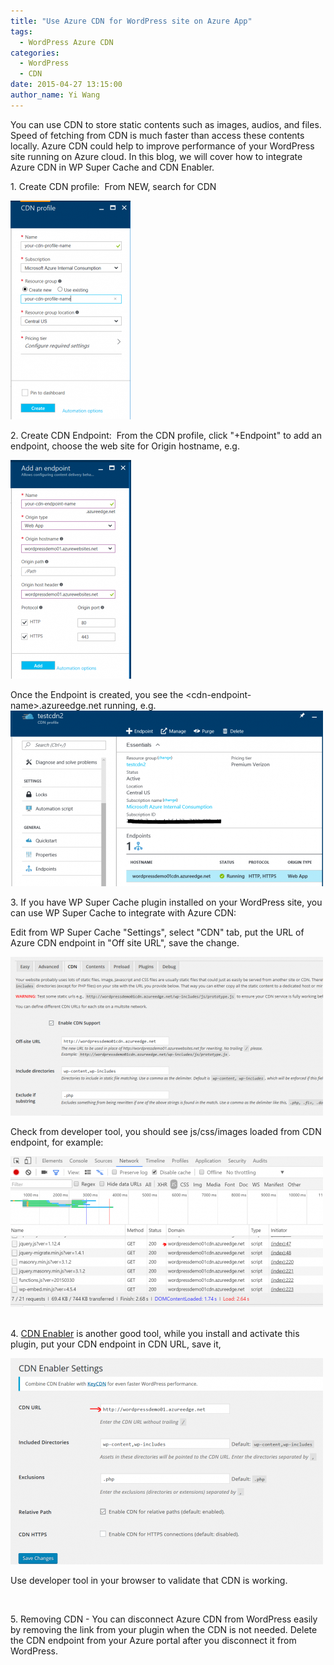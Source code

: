 ```yaml
---
title: "Use Azure CDN for WordPress site on Azure App"
tags:
  - WordPress Azure CDN
categories:
  - WordPress
  - CDN
date: 2015-04-27 13:15:00
author_name: Yi Wang
---
```


You can use CDN to store static contents such as images, audios, and files. Speed of fetching from CDN is much faster than access these contents locally. Azure CDN could help to improve performance of your WordPress site running on Azure cloud. In this blog, we will cover how to integrate Azure CDN in WP Super Cache and CDN Enabler.

1\. Create CDN profile:  From NEW, search for CDN

![cdnprofile](/media/2015/04/cdnprofile-192x350.png)

2\. Create CDN Endpoint:  From the CDN profile, click "+Endpoint" to add an endpoint, choose the web site for Origin hostname, e.g.

![cdnendpoint](/media/2015/04/cdnendpoint-193x350.png)

Once the Endpoint is created, you see the \<cdn-endpoint-name\>.azureedge.net running, e.g. 
![cdn](/media/2015/04/cdn-500x281.png)

3. If you have WP Super Cache plugin installed on your WordPress site, you can use WP Super Cache to integrate with Azure CDN:

Edit from WP Super Cache "Settings", select "CDN" tab, put the URL of Azure CDN endpoint in "Off site URL", save the change.

![cdnwpsupercache](/media/2015/04/cdnwpsupercache-500x254.png)

Check from developer tool, you should see js/css/images loaded from CDN endpoint, for example:

![cdnjs](/media/2015/04/cdnjs-500x241.png)
 

4\. [CDN Enabler](https://wordpress.org/plugins/cdn-enabler/) is another good tool, while you install and activate this plugin, put your CDN endpoint in CDN URL, save it,

![cdnenabler](/media/2015/04/cdnenabler-500x330.png)

Use developer tool in your browser to validate that CDN is working.

 

5\. Removing CDN - You can disconnect Azure CDN from WordPress easily by removing the link from your plugin when the CDN is not needed. Delete the CDN endpoint from your Azure portal after you disconnect it from WordPress.
